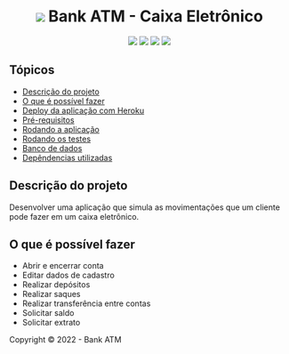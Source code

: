 <h1 align="center">
  <img src="/home/usuario/Downloads"/>
  Bank ATM - Caixa Eletrônico
</h1>

<p align="center">
  <img src="https://img.shields.io/static/v1?label=ruby&message=3.1.2&color=red&style=for-the-badge&logo=ruby" />
  <img src="https://img.shields.io/static/v1?label=ruby+on+rails&message=7.0.3&color=red&style=for-the-badge&logo=rubyonrails" />
  <img src="https://img.shields.io/static/v1?label=scov+total&message=93%&color=green&style=for-the-badge" />
  <img src="https://img.shields.io/static/v1?label=heroku&message=deployed&color=brightgreen&style=for-the-badge&logo=heroku" />
</p>

## Tópicos
* [Descrição do projeto](#descrição-do-projeto)
* [O que é possível fazer](#o-que-é-possível-fazer)
* [Deploy da aplicação com Heroku](#deploy-da-aplicação-com-heroku)
* [Pré-requisitos](#pré-requisitos)
* [Rodando a aplicação](#rodando-a-aplicação)
* [Rodando os testes](#rodando-os-testes)
* [Banco de dados](#banco-de-dados)
* [Depêndencias utilizadas](#depêndencias-utilizadas)

## Descrição do projeto
Desenvolver uma aplicação que simula as movimentações que um cliente pode fazer em um caixa eletrônico.

## O que é possível fazer
- Abrir e encerrar conta
- Editar dados de cadastro
- Realizar depósitos
- Realizar saques
- Realizar transferência entre contas
- Solicitar saldo
- Solicitar extrato

Copyright :copyright: 2022 - Bank ATM
